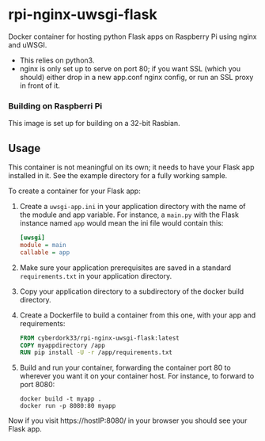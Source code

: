 # rpi-nginx-uwsgi-flask
Docker container for hosting python Flask apps on Raspberry Pi using nginx and uWSGI.
* This relies on python3.
* nginx is only set up to serve on port 80; if you want SSL (which you should) either drop in a new app.conf nginx config, or run an SSL proxy in front of it.

### Building on Raspberri Pi
This image is set up for building on a 32-bit Rasbian.

## Usage

This container is not meaningful on its own; it needs to have your Flask app installed in it.  See the example directory for a fully working sample.

To create a container for your Flask app:

1. Create a ```uwsgi-app.ini``` in your application directory with the name of the module and app variable. For instance, a ```main.py``` with the Flask instance named ```app``` would mean the ini file would contain this:

    ```ini
    [uwsgi]
    module = main
    callable = app
    ```

2. Make sure your application prerequisites are saved in a standard ```requirements.txt``` in your application directory.

3. Copy your application directory to a subdirectory of the docker build directory.

4. Create a Dockerfile to build a container from this one, with your app and requirements:

    ```Dockerfile
    FROM cyberdork33/rpi-nginx-uwsgi-flask:latest
    COPY myappdirectory /app
    RUN pip install -U -r /app/requirements.txt
    ```

6. Build and run your container, forwarding the container port 80 to wherever you want it on your container host. For instance, to forward to port 8080:

    ```Shell
    docker build -t myapp .
    docker run -p 8080:80 myapp
    ```

Now if you visit https://hostIP:8080/ in your browser you should see your Flask app.
